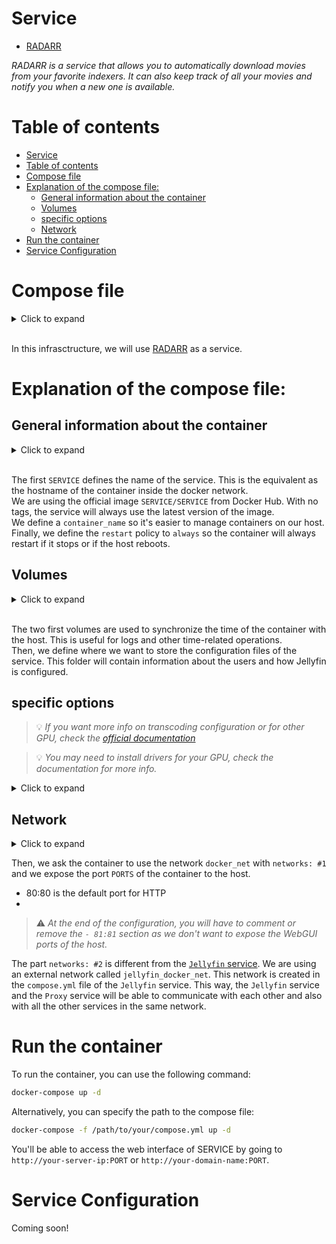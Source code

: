 # Service
- [RADARR](https://radarr.video/)

*RADARR is a service that allows you to automatically download movies from your favorite indexers. It can also keep track of all your movies and notify you when a new one is available.*

# Table of contents

- [Service](#service)
- [Table of contents](#table-of-contents)
- [Compose file](#compose-file)
- [Explanation of the compose file:](#explanation-of-the-compose-file)
  - [General information about the container](#general-information-about-the-container)
  - [Volumes](#volumes)
  - [specific options](#specific-options)
  - [Network](#network)
- [Run the container](#run-the-container)
- [Service Configuration](#service-configuration)


# Compose file

<details>
<summary>Click to expand</summary>

![compose.yml](./compose.yml)
</details><br>

In this infrasctructure, we will use [RADARR](https://radarr.video/) as a service. <br>


# Explanation of the compose file:

## General information about the container
<details>
<summary>Click to expand</summary>

```yml
---
services:

```
</details><br>

The first `SERVICE` defines the name of the service. This is the equivalent as the hostname of the container inside the docker network.<br>
We are using the official image `SERVICE/SERVICE` from Docker Hub. With no tags, the service will always use the latest version of the image.<br>
We define a `container_name` so it's easier to manage containers on our host.<br>
Finally, we define the `restart` policy to `always` so the container will always restart if it stops or if the host reboots.<br>

## Volumes
<details>
<summary>Click to expand</summary>

```yml
[...]
    volumes:
      - /etc/localtime:/etc/localtime:ro
      - /etc/localtime:/etc/timezone:ro
      - /path/to/your/config:/config
      - 
[...]
```
</details><br>

The two first volumes are used to synchronize the time of the container with the host. This is useful for logs and other time-related operations.<br>
Then, we define where we want to store the configuration files of the service. This folder will contain information about the users and how Jellyfin is configured.<br>


## specific options
> 💡 *If you want more info on transcoding configuration or for other GPU, check the [official documentation](https://jellyfin.org/docs/general/administration/hardware-acceleration.html)*

> 💡 *You may need to install drivers for your GPU, check the documentation for more info.*
<details>
<summary>Click to expand</summary>

```yml
[...]
[...]
```
</details>

## Network
<details>
<summary>Click to expand</summary>

```yml
[...]
    networks:                #1
      - docker_net
    ports:
      - 
networks:
  docker_net:
    external:
      name: jellyfin_docker_net
```
</details>

Then, we ask the container to use the network `docker_net` with `networks: #1` and we expose the port `PORTS` of the container to the host.

- 80:80   is the default port for HTTP
- 

> ⚠️ *At the end of the configuration, you will have to comment or remove the `- 81:81` section as we don't want to expose the WebGUI ports of the host.*

The part `networks: #2` is different from the [`Jellyfin` service](../jellyfin/compose.yml). We are using an external network called `jellyfin_docker_net`. This network is created in the `compose.yml` file of the `Jellyfin` service. This way, the `Jellyfin` service and the `Proxy` service will be able to communicate with each other and also with all the other services in the same network.

# Run the container
To run the container, you can use the following command:
```bash
docker-compose up -d
```
Alternatively, you can specify the path to the compose file:
```bash
docker-compose -f /path/to/your/compose.yml up -d
```
You'll be able to access the web interface of SERVICE by going to `http://your-server-ip:PORT` or `http://your-domain-name:PORT`.

# Service Configuration

Coming soon!